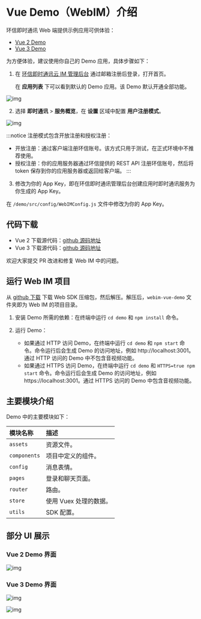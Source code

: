 # Vue Demo（WebIM）介绍

<Toc />

环信即时通讯 Web 端提供示例应用可供体验：

- [Vue 2 Demo](https://webim-vue.easemob.com/login)
- [Vue 3 Demo](https://webim-vue3.easemob.com/login)

为方便体验，建议使用你自己的 Demo 应用，具体步骤如下：

1. 在 [环信即时通讯云 IM 管理后台](https://console.easemob.com/user/login) 通过邮箱注册后登录，打开首页。

   在 **应用列表** 下可以看到默认的 Demo 应用。该 Demo 默认开通全部功能。

![img](@static/images/web/demo_view.png)

2. 选择 **即时通讯** > **服务概览**，在 **设置** 区域中配置 **用户注册模式**。

![img](@static/images/web/3.png)

:::notice
注册模式包含开放注册和授权注册：
- 开放注册：通过客户端注册环信账号。该方式只用于测试，在正式环境中不推荐使用。
- 授权注册：你的应用服务器通过环信提供的 REST API 注册环信账号，然后将 token 保存到你的应用服务器或返回给客户端。
:::

3. 修改为你的 App Key，即在环信即时通讯管理后台创建应用时即时通讯服务为你生成的 App Key。

在 `/demo/src/config/WebIMConfig.js` 文件中修改为你的 App Key。

## 代码下载

- Vue 2 下载源代码：[github 源码地址](https://github.com/easemob/webim-vue-demo/tree/dev-4.0)
- Vue 3 下载源代码：[github 源码地址](https://github.com/easemob/webim-vue-demo/tree/demo-vue3)

欢迎大家提交 PR 改进和修复 Web IM 中的问题。

## 运行 Web IM 项目

从 [github 下载](https://github.com/easemob/webim-vue-demo/tree/dev-4.0) 下载 Web SDK 压缩包，然后解压。解压后，`webim-vue-demo` 文件夹即为 Web IM 的项目目录。

1. 安装 Demo 所需的依赖：在终端中运行 `cd demo` 和 `npm install` 命令。

2. 运行 Demo：
   - 如果通过 HTTP 访问 Demo，在终端中运行 `cd demo` 和 `npm start` 命令。命令运行后会生成 Demo 的访问地址，例如 http://localhost:3001。通过 HTTP 访问的 Demo 中不包含音视频功能。
   - 如果通过 HTTPS 访问 Demo，在终端中运行 `cd demo` 和 `HTTPS=true npm start` 命令。命令运行后会生成 Demo 的访问地址，例如 https://localhost:3001。通过 HTTPS 访问的 Demo 中包含音视频功能。

## 主要模块介绍

Demo 中的主要模块如下：

| 模块名称       | 描述                 |
| :------------- | :----------------- |
| `assets` | 资源文件。 |
| `components` | 项目中定义的组件。 |
| `config` | 消息表情。 |
| `pages` | 登录和聊天页面。 |
| `router` | 路由。 |
| `store` | 使用 Vuex 处理的数据。 |
| `utils` | SDK 配置。 |

## 部分 UI 展示

### Vue 2 Demo 界面

![img](@static/images/web/vue_demo.png)

### Vue 3 Demo 界面

![img](@static/images/web/vue3_home.png)

![img](@static/images/web/vue3_chat.png)